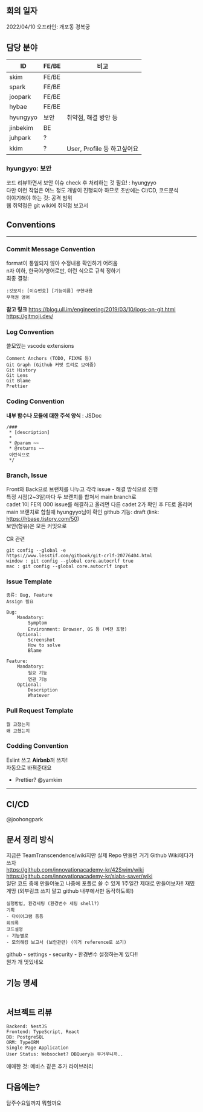 ## 회의 일자
2022/04/10 오프라인: 개포동 경복궁

## 담당 분야
|ID|FE/BE|비고|
|--|--|--|
|skim|FE/BE||
|spark|FE/BE||
|joopark|FE/BE||
|hybae|FE/BE||
|hyungyyo|보안|취약점, 해결 방안 등|
|jinbekim|BE||
|juhpark|?||
|kkim|?|User, Profile 등 하고싶어요|

### hyungyyo: 보안
코드 리뷰하면서 보안 이슈 check 후 처리하는 것 필요! : hyungyyo    
다만 이런 작업은 어느 정도 개발이 진행되야 하므로 초반에는 CI/CD, 코드분석    
이야기해야 하는 것: 공격 범위    
웹 취약점은 git wiki에 취약점 보고서    

## Conventions

<hr>

### Commit Message Convention
format이 통일되지 않아 수정내용 확인하기 어려움    
n자 이하, 한국어/영어로만, 이런 식으로 규칙 정하기    
최종 결정: 
```
:깃모지: [이슈번호] [기능이름] 구현내용
무적권 영어
```

**참고 링크**
https://blog.ull.im/engineering/2019/03/10/logs-on-git.html    
https://gitmoji.dev/    

### Log Convention
쓸모있는 vscode extensions
```
Comment Anchors (TODO, FIXME 등)
Git Graph (Github 커밋 트리로 보여줌)
Git History
Git Lens
Git Blame
Prettier
```

### Coding Convention
**내부 함수나 모듈에 대한 주석 양식**
: JSDoc
```
/### 
 * [description]
 *
 * @param ~~
 * @returns ~~
 이런식으로
 */
```

### Branch, Issue
Front와 Back으로 브랜치를 나누고 각각 issue - 해결 방식으로 진행    
특정 시점(2~3일)마다 두 브랜치를 합쳐서 main branch로    
cadet 1이 FE의 000 issue를 해결하고 올리면 다른 cadet 2가 확인 후 FE로 올리며 main 브랜치로 합칠때 hyungyyo님이 확인
github 기능: draft (link: https://hbase.tistory.com/50)    
보안(형유)은 모든 커밋으로    

CR 관련
```
git config --global -e
https://www.lesstif.com/gitbook/git-crlf-20776404.html
window : git config --global core.autocrlf true
mac : git config --global core.autocrlf input
```

### Issue Template
```
종류: Bug, Feature
Assign 필요

Bug:
	Mandatory:
		Symptom
		Environment: Browser, OS 등 (버전 포함)
	Optional:
		Screenshot
		How to solve
		Blame

Feature:
	Mandatory:
		필요 기능
		연관 기능
	Optional:
		Description
		Whatever
```

### Pull Request Template
```
뭘 고쳤는지
왜 고쳤는지
```

### Codding Convention
Eslint 쓰고 **Airbnb**꺼 쓰자!    
자동으로 바꿔준대요    
+ Prettier? @yamkim   

<hr>

## CI/CD
@joohongpark

## 문서 정리 방식
지금은 TeamTranscendence/wiki지만 실제 Repo 만들면 거기 Github Wiki에다가 쓰자    
https://github.com/innovationacademy-kr/42Swim/wiki    
https://github.com/innovationacademy-kr/slabs-saver/wiki    
일단 코드 중에 만들어놓고 나중에 포폴로 쓸 수 있게 1주일간 제대로 만들어보자!! 재밌게땅 (외부링크 쓰지 말고 github 내부에서만 동작하도록!)
```
실행방법, 환경세팅 (환경변수 세팅 shell?)
기획
- 다이어그램 등등
회의록
코드설명
- 기능별로
- 모의해킹 보고서 (보안관련) (이거 reference로 쓰기)
```
github - settings - security - 환경변수 설정하는게 있다!!    
뭔가 개 멋있네요    

## 기능 명세
```
```

## 서브젝트 리뷰
```
Backend: NestJS
Frontend: TypeScript, React
DB: PostgreSQL
ORM: TypeORM
Single Page Application
User Status: Websocket? DBQuery는 무거우니까..
```
애매한 것: 메비스 같은 추가 라이브러리

## 다음에는?
담주수요일까지 뭐할까요
